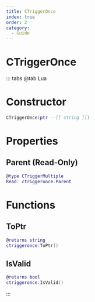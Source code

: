 ```yaml
---
title: CTriggerOnce
index: true
order: 2
category:
  - Guide
---
```


# CTriggerOnce

::: tabs
@tab Lua
# Constructor
```lua
CTriggerOnce(ptr --[[ string ]])
```
# Properties
## Parent (Read-Only)
```lua
@type CTriggerMultiple
Read: ctriggeronce.Parent
```
# Functions
## ToPtr
```lua
@returns string
ctriggeronce:ToPtr()
```
## IsValid
```lua
@returns bool
ctriggeronce:IsValid()
```

:::